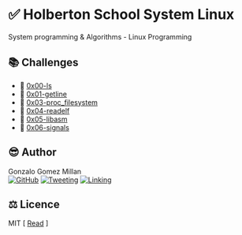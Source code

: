 # :white_check_mark: Holberton School System Linux
System programming &amp; Algorithms - Linux Programming

## :books: Challenges
- :bookmark_tabs: [0x00-ls](0x00-ls/.#readme)
- :bookmark_tabs: [0x01-getline](0x01-getline/.#readme)
- :bookmark_tabs: [0x03-proc_filesystem](0x03-proc_filesystem/.#readme)
- :bookmark_tabs: [0x04-readelf](0x04-readelf/.#readme)
- :bookmark_tabs: [0x05-libasm](0x05-libasm/.#readme)
- :bookmark_tabs: [0x06-signals](0x06-signals/.#readme)

## :sunglasses: Author
Gonzalo Gomez Millan  
[![GitHub](https://img.shields.io/badge/github-%23100000.svg?&style=for-the-badge&logo=github&logoColor=white)](https://github.com/gogomillan)
[![Tweeting](https://img.shields.io/badge/twitter-%231DA1F2.svg?&style=for-the-badge&logo=twitter&logoColor=white)](https://twitter.com/gogomillan)
[![Linking](https://img.shields.io/badge/linkedin-%230077B5.svg?&style=for-the-badge&logo=linkedin&logoColor=white)](https://linkedin.com/in/gogomillan)

## :balance_scale: Licence
MIT
\[ [Read](LICENSE) \]
